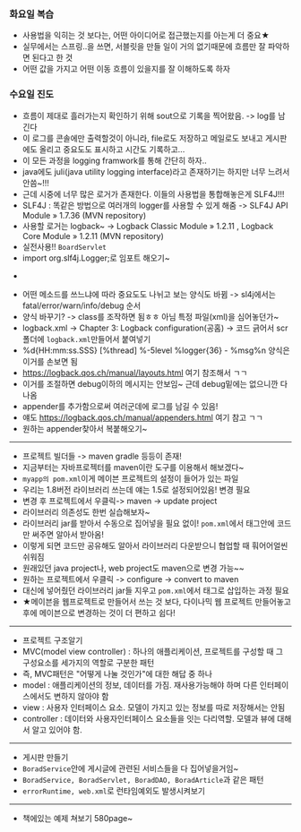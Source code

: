 ### 화요일 복습
- 사용법을 익히는 것 보다는, 어떤 아이디어로 접근했는지를 아는게 더 중요★
- 실무에서는 스프링..을 쓰면, 서블릿을 만들 일이 거의 없기때문에 흐름만 잘 파악하면 된다고 한 것
- 어떤 값을 가지고 어떤 이동 흐름이 있을지를 잘 이해하도록 하자

### 수요일 진도
- 흐름이 제대로 흘러가는지 확인하기 위해 sout으로 기록을 찍어왔음. -> log를 남긴다
- 이 로그를 콘솔에만 출력할것이 아니라, file로도 저장하고 메일로도 보내고 게시판에도 올리고 중요도도 표시하고 시간도 기록하고...
- 이 모든 과정을 logging framwork를 통해 간단히 하자..
- java에도 juli(java utility logging interface)라고 존재하기는 하지만 너무 느려서 안씀~!!!
- 근데 시중에 너무 많은 로거가 존재한다. 이들의 사용법을 통합해놓은게 SLF4J!!!
- SLF4J : 똑같은 방법으로 여러개의 logger를 사용할 수 있게 해줌 -> SLF4J API Module » 1.7.36 (MVN repository)
- 사용할 로거는 logback~ -> Logback Classic Module » 1.2.11 , Logback Core Module » 1.2.11 (MVN repository)
- 실전사용!! `BoardServlet`
- import org.slf4j.Logger;로 임포트 해오기~
- ~~~10:33:12.814 [http-nio-8080-exec-7] INFO kr.co.greenart.BoardServlet~~~ 형태!
- 어떤 메소드를 쓰느냐에 따라 중요도도 나뉘고 보는 양식도 바뀜 -> sl4j에서는 fatal/error/warn/info/debug 순서
- 양식 바꾸기? -> class를 조작하면 됨ㅎㅎ 아님 특정 파일(xml)을 심어놓던가~
- logback.xml -> Chapter 3: Logback configuration(공홈) -> 코드 긁어서 scr폴더에 `logback.xml`만들어서 붙여넣기
- %d{HH:mm:ss.SSS} [%thread] %-5level %logger{36} - %msg%n 양식은 이거를 손보면 됨
- https://logback.qos.ch/manual/layouts.html 여기 참조해서 ㄱㄱ
- <root level="debug"> 이거를 조절하면 debug이하의 메시지는 안보임~ 근데 debug밑에는 없으니깐 다 나옴
- appender를 추가함으로써 여러군데에 로그를 남길 수 있음!
- 얘도 https://logback.qos.ch/manual/appenders.html 여기 참고 ㄱㄱ
- 원하는 appender찾아서 복붙해오기~
----
- 프로젝트 빌더들 -> maven gradle 등등이 존재!
- 지금부터는 자바프로젝터를 maven이란 도구를 이용해서 해보겠다~
- `myapp의 pom.xml`이게 메이븐 프로젝트의 설정이 들어가 있는 파일
- 우리는 1.8버전 라이브러리 쓰는데 얘는 1.5로 설정되어있음! 변경 필요
- 변경 후 프로젝트에서 우클릭-> maven -> update project 
- 라이브러리 의존성도 한번 실습해보자~
- 라이브러리 jar를 받아서 수동으로 집어넣을 필요 없이! `pom.xml`에서 <dependencies> 태그안에 코드만 써주면 알아서 받아옴!
- 이렇게 되면 코드만 공유해도 알아서 라이브러리 다운받으니 협업할 때 훠어어얼씬 쉬워짐
- 원래있던 java project나, web project도 maven으로 변경 가능~~
- 원하는 프로젝트에서 우클릭 -> configure -> convert to maven
- 대신에 넣어줬던 라이브러리 jar들 지우고 `pom.xml`에서 태그로 삽입하는 과정 필요
- ★메이븐을 웹프로젝트로 만들어서 쓰는 것 보다, 다이나믹 웹 프로젝트 만들어놓고 후에 메이븐으로 변경하는 것이 더 편하고 쉽다!
----
- 프로젝트 구조알기
- MVC(model view controller) : 하나의 애플리케이션, 프로젝트를 구성할 때 그 구성요소를 세가지의 역할로 구분한 패턴
- 즉, MVC패턴은 "어떻게 나눌 것인가"에 대한 해답 중 하나
- model : 애플리케이션의 정보, 데이터를 가짐. 재사용가능해야 하며 다른 인터페이스에서도 변하지 않아야 함
- view : 사용자 인터페이스 요소. 모델이 가지고 있는 정보를 따로 저장해서는 안됨
- controller : 데이터와 사용자인터페이스 요소들을 잇는 다리역할. 모델과 뷰에 대해서 알고 있어야 함.
----
- 게시판 만들기
- `BoradService`안에 게시글에 관련된 서비스들을 다 집어넣을거임~
- `BoradService, BoradServlet, BoradDAO, BoradArticle`과 같은 패턴
- `errorRuntime, web.xml`로 런타임예외도 발생시켜보기
----
- 책에있는 예제 쳐보기 580page~